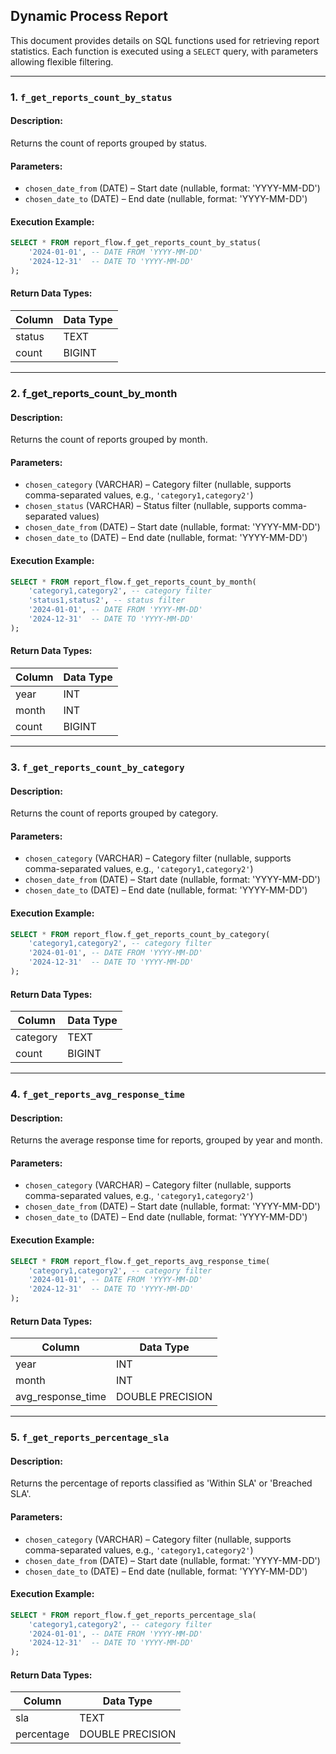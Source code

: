 ## Dynamic Process Report

This document provides details on SQL functions used for retrieving report statistics. Each function is executed using a `SELECT` query, with parameters allowing flexible filtering.

---

### 1. `f_get_reports_count_by_status`

#### **Description:**

Returns the count of reports grouped by status.

#### **Parameters:**

- `chosen_date_from` (DATE) – Start date (nullable, format: 'YYYY-MM-DD')
- `chosen_date_to` (DATE) – End date (nullable, format: 'YYYY-MM-DD')

#### **Execution Example:**

```sql
SELECT * FROM report_flow.f_get_reports_count_by_status(
    '2024-01-01', -- DATE FROM 'YYYY-MM-DD'
    '2024-12-31'  -- DATE TO 'YYYY-MM-DD'
);
```

#### **Return Data Types:**

| **Column** | **Data Type** |
| ---------- | ------------- |
| status     | TEXT          |
| count      | BIGINT        |

---

### 2. f\_get\_reports\_count\_by\_month

#### **Description:**

Returns the count of reports grouped by month.

#### **Parameters:**

- `chosen_category` (VARCHAR) – Category filter (nullable, supports comma-separated values, e.g., `'category1,category2'`)
- `chosen_status` (VARCHAR) – Status filter (nullable, supports comma-separated values)
- `chosen_date_from` (DATE) – Start date (nullable, format: 'YYYY-MM-DD')
- `chosen_date_to` (DATE) – End date (nullable, format: 'YYYY-MM-DD')

#### **Execution Example:**

```sql
SELECT * FROM report_flow.f_get_reports_count_by_month(
    'category1,category2', -- category filter
    'status1,status2', -- status filter
    '2024-01-01', -- DATE FROM 'YYYY-MM-DD'
    '2024-12-31'  -- DATE TO 'YYYY-MM-DD'
);
```

#### **Return Data Types:**

| Column | Data Type |
| ------ | --------- |
| year   | INT       |
| month  | INT       |
| count  | BIGINT    |

---

### 3. `f_get_reports_count_by_category`

#### **Description:**

Returns the count of reports grouped by category.

#### **Parameters:**

- `chosen_category` (VARCHAR) – Category filter (nullable, supports comma-separated values, e.g., `'category1,category2'`)
- `chosen_date_from` (DATE) – Start date (nullable, format: 'YYYY-MM-DD')
- `chosen_date_to` (DATE) – End date (nullable, format: 'YYYY-MM-DD')

#### **Execution Example:**

```sql
SELECT * FROM report_flow.f_get_reports_count_by_category(
    'category1,category2', -- category filter
    '2024-01-01', -- DATE FROM 'YYYY-MM-DD'
    '2024-12-31'  -- DATE TO 'YYYY-MM-DD'
);
```

#### **Return Data Types:**

| Column   | Data Type |
| -------- | --------- |
| category | TEXT      |
| count    | BIGINT    |

---

### 4. `f_get_reports_avg_response_time`

#### **Description:**

Returns the average response time for reports, grouped by year and month.

#### **Parameters:**

- `chosen_category` (VARCHAR) – Category filter (nullable, supports comma-separated values, e.g., `'category1,category2'`)
- `chosen_date_from` (DATE) – Start date (nullable, format: 'YYYY-MM-DD')
- `chosen_date_to` (DATE) – End date (nullable, format: 'YYYY-MM-DD')

#### **Execution Example:**

```sql
SELECT * FROM report_flow.f_get_reports_avg_response_time(
    'category1,category2', -- category filter
    '2024-01-01', -- DATE FROM 'YYYY-MM-DD'
    '2024-12-31'  -- DATE TO 'YYYY-MM-DD'
);
```

#### **Return Data Types:**

| Column              | Data Type        |
| ------------------- | ---------------- |
| year                | INT              |
| month               | INT              |
| avg\_response\_time | DOUBLE PRECISION |

---

### 5. `f_get_reports_percentage_sla`

#### **Description:**

Returns the percentage of reports classified as 'Within SLA' or 'Breached SLA'.

#### **Parameters:**

- `chosen_category` (VARCHAR) – Category filter (nullable, supports comma-separated values, e.g., `'category1,category2'`)
- `chosen_date_from` (DATE) – Start date (nullable, format: 'YYYY-MM-DD')
- `chosen_date_to` (DATE) – End date (nullable, format: 'YYYY-MM-DD')

#### **Execution Example:**

```sql
SELECT * FROM report_flow.f_get_reports_percentage_sla(
    'category1,category2', -- category filter
    '2024-01-01', -- DATE FROM 'YYYY-MM-DD'
    '2024-12-31'  -- DATE TO 'YYYY-MM-DD'
);
```

#### **Return Data Types:**

| Column     | Data Type        |
| ---------- | ---------------- |
| sla        | TEXT             |
| percentage | DOUBLE PRECISION |

